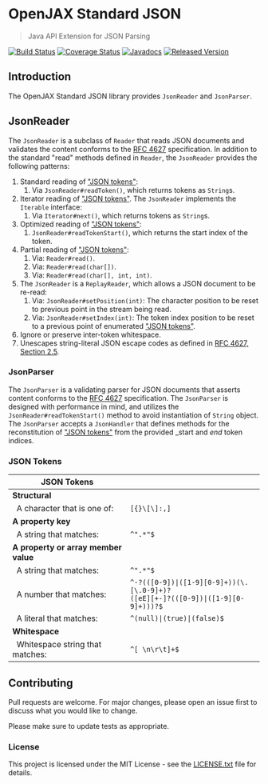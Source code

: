 # OpenJAX Standard JSON

> Java API Extension for JSON Parsing

[![Build Status](https://travis-ci.org/openjax/standard-json.png)](https://travis-ci.org/openjax/standard-json)
[![Coverage Status](https://coveralls.io/repos/github/openjax/standard-json/badge.svg)](https://coveralls.io/github/openjax/standard-json)
[![Javadocs](https://www.javadoc.io/badge/org.openjax.standard/json.svg)](https://www.javadoc.io/doc/org.openjax.standard/json)
[![Released Version](https://img.shields.io/maven-central/v/org.openjax.standard/json.svg)](https://mvnrepository.com/artifact/org.openjax.standard/json)

## Introduction

The OpenJAX Standard JSON library provides `JsonReader` and `JsonParser`.

## JsonReader

The `JsonReader` is a subclass of `Reader` that reads JSON documents and validates the content conforms to the [RFC 4627][4627] specification. In addition to the standard "read" methods defined in `Reader`, the `JsonReader` provides the following patterns:

1. Standard reading of ["JSON tokens"](#json-tokens):
    1. Via `JsonReader#readToken()`, which returns tokens as `String`s.
2. Iterator reading of ["JSON tokens"](#json-tokens). The `JsonReader` implements the `Iterable` interface:
    1. Via `Iterator#next()`, which returns tokens as `String`s.
3. Optimized reading of ["JSON tokens"](#json-tokens):
    1. `JsonReader#readTokenStart()`, which returns the start index of the token.
4. Partial reading of ["JSON tokens"](#json-tokens):
    1. Via: `Reader#read()`.
    2. Via: `Reader#read(char[])`.
    3. Via: `Reader#read(char[], int, int)`.
5. The `JsonReader` is a `ReplayReader`, which allows a JSON document to be re-read:
    1. Via: `JsonReader#setPosition(int)`: The character position to be reset to previous point in the stream being read.
    2. Via: `JsonReader#setIndex(int)`: The token index position to be reset to a previous point of enumerated ["JSON tokens"](#json-tokens).
6. Ignore or preserve inter-token whitespace.
7. Unescapes string-literal JSON escape codes as defined in [RFC 4627, Section 2.5][4627].

### JsonParser

The `JsonParser` is a validating parser for JSON documents that asserts content conforms to the [RFC 4627][4627] specification. The `JsonParser` is designed with performance in mind, and utilizes the `JsonReader#readTokenStart()` method to avoid instantiation of `String` object. The `JsonParser` accepts a `JsonHandler` that defines methods for the reconstitution of ["JSON tokens"](#json-tokens) from the provided _start and _end_ token indices.

### JSON Tokens

| JSON Tokens | |
|-|-|
| **Structural** | |
| &nbsp;&nbsp;A character that is one of: | `[{}\[\]:,]` |
| **A property key** | |
| &nbsp;&nbsp;A string that matches: | `^".*"$` |
| **A property or array member value** | |
| &nbsp;&nbsp;A string that matches: | `^".*"$` |
| &nbsp;&nbsp;A number that matches: | `^-?(([0-9])\|([1-9][0-9]+))(\.[\.0-9]+)?`<br>`([eE][+-]?(([0-9])\|([1-9][0-9]+)))?$` |
| &nbsp;&nbsp;A literal that matches: | `^(null)\|(true)\|(false)$` |
| **Whitespace** | |
| &nbsp;&nbsp;Whitespace string that matches: | `^[ \n\r\t]+$` |

## Contributing

Pull requests are welcome. For major changes, please open an issue first to discuss what you would like to change.

Please make sure to update tests as appropriate.

### License

This project is licensed under the MIT License - see the [LICENSE.txt](LICENSE.txt) file for details.

[4627]: https://www.ietf.org/rfc/rfc4627.txt